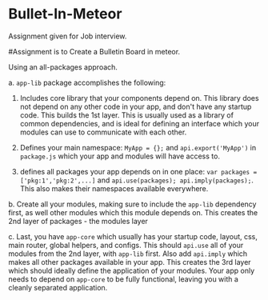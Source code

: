 # Bullet-In-Meteor

Assignment given for Job interview.


#Assignment is to Create a Bulletin Board in meteor.






Using an all-packages approach.

a. `app-lib` package accomplishes the following:

1. Includes core library that your components depend on. This library does not depend on any other code in your app, and don't have any startup code. This builds the 1st layer. This is usually used as a library of common dependencies, and is ideal for defining an interface which your modules can use to communicate with each other.

2. Defines your main namespace: `MyApp = {};` and `api.export('MyApp')` in `package.js` which your app and modules will have access to.

3. defines all packages your app depends on in one place: `var packages = ['pkg:1','pkg:2',...]` and `api.use(packages); api.imply(packages);`.  This also makes their namespaces available everywhere.

b. Create all your modules, making sure to include the `app-lib` dependency first, as well other modules which this module depends on. This creates the 2nd layer of packages - the modules layer

c. Last, you have `app-core` which usually has your startup code, layout, css, main router, global helpers, and configs. This should `api.use` all of your modules from the 2nd layer, with `app-lib` first.  Also add `api.imply` which makes all other packages available in your app. This creates the 3rd layer which should ideally define the application of your modules. Your app only needs to depend on `app-core` to be fully functional, leaving you with a cleanly separated application.


